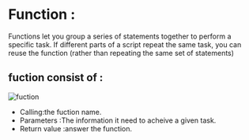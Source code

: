 # Function :

Functions let you group a series of statements together to perform a
specific task. If different parts of a script repeat the same task, you can
reuse the function (rather than repeating the same set of statements)

## **fuction consist of** :
![fuction](https://s3.ap-south-1.amazonaws.com/s3.studytonight.com/tutorials/uploads/pictures/1587882057-1.png)

* Calling:the fuction name.
* Parameters :The information it need to acheive a given task.
* Return value :answer the function.

